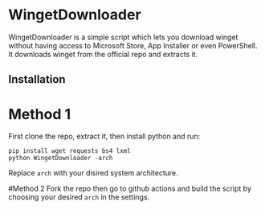 # WingetDownloader

WingetDownloader is a simple script which lets you download winget without having access to Microsoft Store, App Installer or even PowerShell. It downloads winget from the official repo and extracts it.

## Installation
# Method 1
First clone the repo, extract it, then install python and run:

    pip install wget requests bs4 lxml 
    python WingetDownloader -arch
    
Replace `arch` with your disired system architecture.

#Method 2
Fork the repo then go to github actions and build the script by choosing your desired `arch` in the settings.
